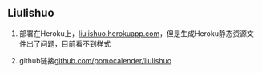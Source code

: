 ## Liulishuo ##

1. 部署在Heroku上，[liulishuo.herokuapp.com](liulishuo.herokuapp.com)，但是生成Heroku静态资源文件出了问题，目前看不到样式

2. github链接[github.com/pomocalender/liulishuo](github.com/pomocalender/liulishuo)



